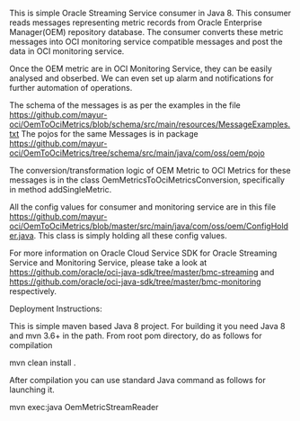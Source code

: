 This is simple Oracle Streaming Service consumer in Java 8.
This consumer reads messages representing metric records from Oracle Enterprise Manager(OEM) repository database. The consumer converts these metric messages into OCI monitoring service compatible messages and post the data in OCI monitoring service. 

Once the OEM metric are in OCI Monitoring Service, they can be easily analysed and obserbed. We can even set up alarm and notifications for further automation of operations.

The schema of the messages is as per the examples in the file https://github.com/mayur-oci/OemToOciMetrics/blob/schema/src/main/resources/MessageExamples.txt
The pojos for the same Messages is in package https://github.com/mayur-oci/OemToOciMetrics/tree/schema/src/main/java/com/oss/oem/pojo

The conversion/transformation logic of OEM Metric to OCI Metrics for these messages is in the class OemMetricsToOciMetricsConversion, specifically in method addSingleMetric.

All the config values for consumer and monitoring service are in this file
https://github.com/mayur-oci/OemToOciMetrics/blob/master/src/main/java/com/oss/oem/ConfigHolder.java. This class is simply holding all these config values.  

For more information on Oracle Cloud Service SDK for Oracle Streaming Service and Monitoring Service, please take a look at 
https://github.com/oracle/oci-java-sdk/tree/master/bmc-streaming and https://github.com/oracle/oci-java-sdk/tree/master/bmc-monitoring respectively.


Deployment Instructions: 

This is simple maven based Java 8 project. For building it you need Java 8 and mvn 3.6+ in the path. 
From root pom directory, do as follows for compilation 

mvn clean install . 

After compilation you can use standard Java command as follows for launching it.

mvn exec:java OemMetricStreamReader
